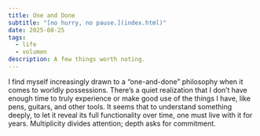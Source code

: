 ```yaml
---
title: One and Done
subtitle: "[no hurry, no pause.](index.html)"
date: 2025-08-25
tags:
  - life
  - volumen
description: A few things worth noting.
---
```


I find myself increasingly drawn to a “one-and-done” philosophy when it comes to worldly possessions. There’s a quiet realization that I don’t have enough time to truly experience or make good use of the things I have, like pens, guitars, and other tools. It seems that to understand something deeply, to let it reveal its full functionality over time, one must live with it for years. Multiplicity divides attention; depth asks for commitment.

